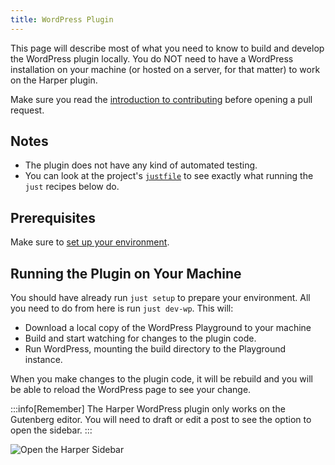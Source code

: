 ```yaml
---
title: WordPress Plugin
---
```


This page will describe most of what you need to know to build and develop the WordPress plugin locally.
You do NOT need to have a WordPress installation on your machine (or hosted on a server, for that matter) to work on the Harper plugin.

Make sure you read the [introduction to contributing](./introduction) before opening a pull request.

## Notes

- The plugin does not have any kind of automated testing.
- You can look at the project's [`justfile`](https://github.com/Automattic/harper/blob/master/justfile) to see exactly what running the `just` recipes below do.

## Prerequisites

Make sure to [set up your environment](./environment).

## Running the Plugin on Your Machine

You should have already run `just setup` to prepare your environment.
All you need to do from here is run `just dev-wp`. This will:

- Download a local copy of the WordPress Playground to your machine
- Build and start watching for changes to the plugin code.
- Run WordPress, mounting the build directory to the Playground instance.

When you make changes to the plugin code, it will be rebuild and you will be able to reload the WordPress page to see your change.

:::info[Remember]
The Harper WordPress plugin only works on the Gutenberg editor.
You will need to draft or edit a post to see the option to open the sidebar.
:::

![Open the Harper Sidebar](/images/harper_wp_sidebar_button.png)
